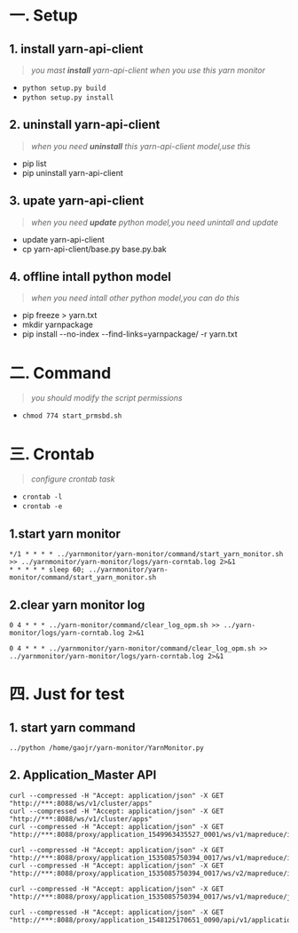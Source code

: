 # 一. Setup
## 1. install yarn-api-client 
 > *you mast **install** yarn-api-client when you use this yarn monitor*
 - `python setup.py build`
 - `python setup.py install`

## 2. uninstall yarn-api-client 
> *when you need **uninstall** this yarn-api-client model,use this*
* pip list
* pip uninstall yarn-api-client

## 3. upate yarn-api-client 
> *when you need **update** python model,you need unintall and update*
* update yarn-api-client
* cp yarn-api-client/base.py base.py.bak

## 4. offline intall python model
> *when you need intall other python model,you can do this* 
* pip freeze > yarn.txt
* mkdir yarnpackage
* pip install --no-index --find-links=yarnpackage/ -r yarn.txt 

# 二. Command
> *you should modify the script permissions* 
* `chmod 774 start_prmsbd.sh`


# 三. Crontab
> *configure crontab task*
- `crontab -l`
- `crontab -e`

## 1.start yarn monitor
```
*/1 * * * * ../yarnmonitor/yarn-monitor/command/start_yarn_monitor.sh >> ../yarnmonitor/yarn-monitor/logs/yarn-corntab.log 2>&1 
* * * * * sleep 60; ../yarnmonitor/yarn-monitor/command/start_yarn_monitor.sh
```

## 2.clear yarn monitor log
```
0 4 * * * ../yarn-monitor/command/clear_log_opm.sh >> ../yarn-monitor/logs/yarn-corntab.log 2>&1

0 4 * * * ../yarnmonitor/yarn-monitor/command/clear_log_opm.sh >> ../yarnmonitor/yarn-monitor/logs/yarn-corntab.log 2>&1
```

# 四. Just for test
## 1. start yarn command
`../python /home/gaojr/yarn-monitor/YarnMonitor.py`

## 2. Application_Master API
```
curl --compressed -H "Accept: application/json" -X GET "http://***:8088/ws/v1/cluster/apps"
curl --compressed -H "Accept: application/json" -X GET "http://***:8088/ws/v1/cluster/apps"
curl --compressed -H "Accept: application/json" -X GET "http://***:8088/proxy/application_1549963435527_0001/ws/v1/mapreduce/info"

curl --compressed -H "Accept: application/json" -X GET "http://***:8088/proxy/application_1535085750394_0017/ws/v1/mapreduce/info"
curl --compressed -H "Accept: application/json" -X GET "http://***:8088/proxy/application_1535085750394_0017/ws/v2/mapreduce/info"

curl --compressed -H "Accept: application/json" -X GET "http://***:8088/proxy/application_1535085750394_0017/ws/v1/mapreduce/jobs/4536"

curl --compressed -H "Accept: application/json" -X GET "http://***:8088/proxy/application_1548125170651_0090/api/v1/applications"
```

